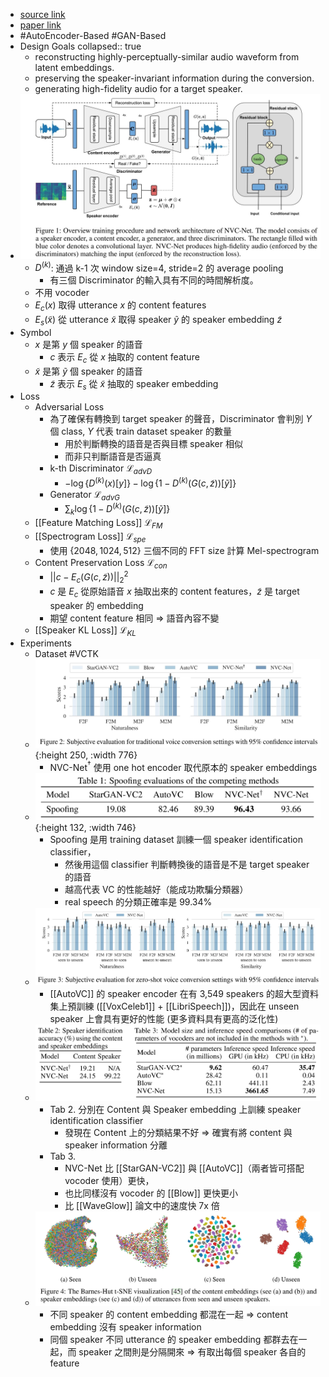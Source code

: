 - [source link](https://github.com/sony/ai-research-code/tree/master/nvcnet)
- [paper link](https://arxiv.org/abs/2106.00992)
- #AutoEncoder-Based #GAN-Based
- Design Goals
  collapsed:: true
	- reconstructing highly-perceptually-similar audio waveform from latent embeddings.
	- preserving the speaker-invariant information during the conversion.
	- generating high-fidelity audio for a target speaker.
- ![2022-07-05-22-13-43.jpeg](../assets/2022-07-05-22-13-43.jpeg)
	- $D^{(k)}$: 通過 k-1 次 window size=4, stride=2 的 average pooling
		- 有三個 Discriminator 的輸入具有不同的時間解析度。
	- 不用 vocoder
	- $E_c(x)$ 取得 utterance $x$ 的 content features
	- $E_s(\tilde{x})$ 從 utterance $\tilde{x}$ 取得 speaker $\tilde{y}$ 的 speaker embedding $\tilde{z}$
- Symbol
	- $x$ 是第 $y$ 個 speaker 的語音
		- $c$ 表示 $E_c$ 從 $x$ 抽取的 content feature
	- $\tilde{x}$ 是第 $\tilde{y}$ 個 speaker 的語音
		- $\tilde{z}$ 表示 $E_s$ 從 $\tilde{x}$ 抽取的 speaker embedding
- Loss
	- Adversarial Loss
		- 為了確保有轉換到 target speaker 的聲音，Discriminator 會判別 $Y$ 個 class, $Y$ 代表 train dataset speaker 的數量
			- 用於判斷轉換的語音是否與目標 speaker 相似
			- 而非只判斷語音是否逼真
		- k-th Discriminator $\mathcal{L}_{advD}$
			- $-\log{\{D^{(k)}(x)[y]\}}-\log{\{1-D^{(k)}(G(c,\tilde{z}))[\tilde{y}]\}}$
		- Generator $\mathcal{L}_{advG}$
			- $\sum_k \log{\{1-D^{(k)}(G(c,\tilde{z}))[\tilde{y}]\}}$
	- [[Feature Matching Loss]] $\mathcal{L}_{FM}$
	- [[Spectrogram Loss]] $\mathcal{L}_{spe}$
		- 使用 $\{2048, 1024, 512\}$ 三個不同的 FFT size 計算 Mel-spectrogram
	- Content Preservation Loss $\mathcal{L}_{con}$
		- ${||c-E_c(G(c,\tilde{z}))||}_2^2$
		- $c$ 是 $E_c$ 從原始語音 $x$ 抽取出來的 content features，$\tilde{z}$ 是 target speaker 的 embedding
		- 期望 content feature 相同 $\Rightarrow$ 語音內容不變
	- [[Speaker KL Loss]] $\mathcal{L}_{KL}$
- Experiments
	- Dataset #VCTK
	- ![2022-07-05-22-13-53.jpeg](../assets/2022-07-05-22-13-53.jpeg){:height 250, :width 776}
		- NVC-Net$^{\dag}$ 使用 one hot encoder 取代原本的 speaker embeddings
	- ![2022-07-06-14-45-40.jpeg](../assets/2022-07-06-14-45-40.jpeg){:height 132, :width 746}
		- Spoofing 是用 training dataset 訓練一個 speaker identification classifier，
			- 然後用這個 classifier 判斷轉換後的語音是不是 target speaker 的語音
			- 越高代表 VC 的性能越好（能成功欺騙分類器）
			- real speech 的分類正確率是 99.34%
	- ![2022-07-06-14-46-02.jpeg](../assets/2022-07-06-14-46-02.jpeg)
		- [[AutoVC]] 的 speaker encoder 在有 3,549 speakers 的超大型資料集上預訓練 ([[VoxCeleb1]] + [[LibriSpeech]])，因此在 unseen speaker 上會具有更好的性能 (更多資料具有更高的泛化性)
	- ![2022-07-06-14-46-16.jpeg](../assets/2022-07-06-14-46-16.jpeg)
		- Tab 2. 分別在 Content 與 Speaker embedding 上訓練 speaker identification classifier
			- 發現在 Content 上的分類結果不好 $\Rightarrow$ 確實有將 content 與 speaker information 分離
		- Tab 3.
			- NVC-Net 比 [[StarGAN-VC2]] 與 [[AutoVC]]（兩者皆可搭配 vocoder 使用）更快，
			- 也比同樣沒有 vocoder 的 [[Blow]] 更快更小
			- 比 [[WaveGlow]] 論文中的速度快 7x 倍
	- ![2022-07-06-14-46-32.jpeg](../assets/2022-07-06-14-46-32.jpeg)
		- 不同 speaker 的 content embedding 都混在一起 $\Rightarrow$ content embedding 沒有 speaker information
		- 同個 speaker 不同 utterance 的 speaker embedding 都群去在一起，而 speaker 之間則是分隔開來 $\Rightarrow$ 有取出每個 speaker 各自的 feature